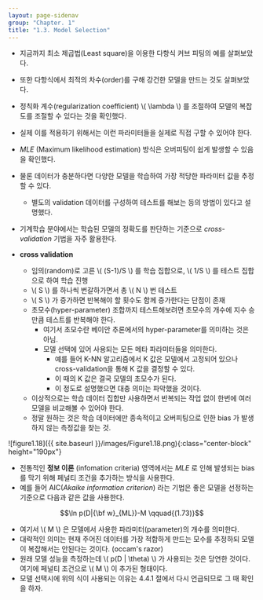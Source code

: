 ```yaml
---
layout: page-sidenav
group: "Chapter. 1"
title: "1.3. Model Selection"
---
```


- 지금까지 최소 제곱법(Least square)을 이용한 다항식 커브 피팅의 예를 살펴보았다.
- 또한 다항식에서 최적의 차수(order)를 구해 강건한 모델을 만드는 것도 살펴보았다.
- 정칙화 계수(regularization coefficient) \\( \lambda \\) 를 조절하여 모델의 복잡도를 조절할 수 있다는 것을 확인했다.
- 실제 이를 적용하기 위해서는 이런 파라미터들을 실제로 직접 구할 수 있어야 한다.

- *MLE* (Maximum likelihood estimation) 방식은 오버피팅이 쉽게 발생할 수 있음을 확인했다.
- 물론 데이터가 충분하다면 다양한 모델을 학습하여 가장 적당한 파라미터 값을 추정할 수 있다.
    - 별도의 validation 데이터를 구성하여 테스트를 해보는 등의 방법이 있다고 설명했다.
- 기계학습 분야에서는 학습된 모델의 정확도를 판단하는 기준으로 *cross-validation* 기법을 자주 활용한다.

- **cross validation**
    - 임의(random)로 고른 \\( (S-1)/S \\) 를 학습 집합으로, \\( 1/S \\) 를 테스트 집합으로 하여 학습 진행
    - \\( S \\) 를 하나씩 번갈하가면서 총 \\( N \\) 번 테스트
    - \\( S \\) 가 증가하면 반복해야 할 횟수도 함께 증가한다는 단점이 존재
    - 초모수(hyper-parameter) 조합까지 테스트해보려면 초모수의 개수에 지수 승만큼 테스트를 반복해야 한다.
        - 여기서 초모수란 베이안 추론에서의 hyper-parameter를 의미하는 것은 아님.
        - 모델 선택에 있어 사용되는 모든 메타 파라미터들을 의미한다.
            - 예를 들어 K-NN 알고리즘에서 K 값은 모델에서 고정되어 있으나 cross-validation을 통해 K 값을 결정할 수 있다.
            - 이 때의 K 값은 결국 모델의 초모수가 된다.
            - 이 정도로 설명했으면 대충 의미는 파악했을 것이다.
    - 이상적으로는 학습 데이터 집합만 사용하면서 반복되는 작업 없이 한번에 여러 모델을 비교해볼 수 있어야 한다.
    - 정말 원하는 것은 학습 데이터에만 종속적이고 오버피팅으로 인한 bias 가 발생하지 않는 측정값을 찾는 것.

![figure1.18]({{ site.baseurl }}/images/Figure1.18.png){:class="center-block" height="190px"}
  
- 전통적인 **정보 이론** (infomation criteria) 영역에서는 *MLE* 로 인해 발생되는 bias를 막기 위해 페널티 조건을 추가하는 방식을 사용한다.
- 예를 들어 AIC(*Akaike information criterion*) 라는 기법은 좋은 모델을 선정하는 기준으로 다음과 같은 값을 사용한다.

$$\ln p(D|{\bf w}_{ML})-M \qquad{(1.73)}$$

- 여기서 \\( M \\) 은 모델에서 사용한 파라미터(parameter)의 개수를 의미한다.
- 대략적인 의미는 현재 주어진 데이터를 가장 적합하게 만드는 모수를 추정하되 모델이 복잡해서는 안된다는 것이다. (occam's razor)
- 원래 모델 성능을 측정하는데 \\( p(D \| \theta) \\) 가 사용되는 것은 당연한 것이다. 여기에 페널티 조건으로 \\( M \\) 이 추가된 형태이다. 
- 모델 선택시에 위의 식이 사용되는 이유는 4.4.1 절에서 다시 언급되므로 그 때 확인을 하자.

